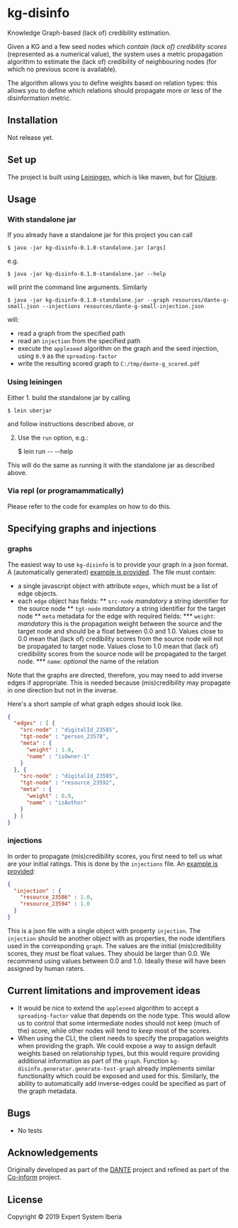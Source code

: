 # kg-disinfo

Knowledge Graph-based (lack of) credibility estimation.

Given a KG and a few seed nodes which *contain (lack of) credibility scores* (represented as a numerical value), 
the system uses a metric propagation algorithm to estimate the (lack of) credibility of neighbouring nodes (for which no previous score is available). 

The algorithm allows you to define weights based on relation types: this allows 
you to define which relations should propagate more or less of the disinformation metric.

## Installation

Not release yet.

## Set up
The project is built using [Leiningen](https://leiningen.org/), which is like maven, but for [Clojure](https://clojure.org/).

## Usage

### With standalone jar
If you already have a standalone jar for this project you can call

    $ java -jar kg-disinfo-0.1.0-standalone.jar [args]
    
e.g. 

    $ java -jar kg-disinfo-0.1.0-standalone.jar --help 
    
will print the command line arguments. Similarly

    $ java -jar kg-disinfo-0.1.0-standalone.jar --graph resources/dante-g-small.json --injections resources/dante-g-small-injection.json
    
will:
  * read a graph from the specified path
  * read an `injection` from the specified path 
  * execute the `appleseed` algorithm on the graph and the seed injection, using  `0.9` as the `spreading-factor`
  * write the resulting scored graph to `C:/tmp/dante-g_scored.pdf`
  
### Using leiningen
Either 1. build the standalone jar by calling
   
    $ lein uberjar
    
and follow instructions described above, or

2. Use the `run` option, e.g.:

    $ lein run -- --help 
    
This will do the same as running it with the standalone jar as described above.

### Via repl (or programammatically)
Please refer to the code for examples on how to do this.

## Specifying graphs and injections

### graphs
The easiest way to use `kg-disinfo` is to provide your graph in a json format. 
A (automatically generated) [example is provided](https://github.com/rdenaux/kg-disinfo/blob/master/resources/dante-g-small.json). 
The file must contain:
* a single javascript object with attribute `edges`, which must be a list of edge objects. 
* each `edge` object has fields:
** `src-node` *mandatory* a string identifier for the source node
** `tgt-node` *mandatory* a string identifier for the target node
** `meta` metadata for the edge with required fields:
*** `weight`: *mandatory* this is the propagation weight between the source and the target node and should be a float between 0.0 and 1.0. Values close to 0.0 mean that (lack of) credibility scores from the source node will not be propagated to target node. Values close to 1.0 mean that (lack of) credibility scores from the source node will be propagated to the target node.
*** `name`: *optional* the name of the relation

Note that the graphs are directed, therefore, you may need to add inverse edges if appropriate. This is needed because (mis)credibility may propagate in one direction but not in the inverse.

Here's a short sample of what graph edges should look like.

```json
{
  "edges" : [ {
    "src-node" : "digitalId_23585",
    "tgt-node" : "person_23578",
    "meta" : {
      "weight" : 1.0,
      "name" : "isOwner-1"
    }
  }, {
    "src-node" : "digitalId_23585",
    "tgt-node" : "resource_23592",
    "meta" : {
      "weight" : 0.9,
      "name" : "isAuthor"
    }
  } ]
}
```

### injections
In order to propagate (mis)credibility scores, you first need to tell us what are your initial ratings. This is done by the `injections` file. An [example is provided](https://github.com/rdenaux/kg-disinfo/blob/master/resources/dante-g-small-injection.json):

```json
{
  "injection" : {
    "resource_23586" : 1.0,
    "resource_23594" : 1.0
  }
}
```

This is a json file with a single object with property `injection`. The `injection` should be another object with as properties, the node identifiers used in the corresponding `graph`. The values are the initial (mis)credibility scores, they *must* be float values. They should be larger than 0.0. We recommend using values between 0.0 and 1.0. Ideally these will have been assigned by human raters.

## Current limitations and improvement ideas

 * It would be nice to extend the `appleseed` algorithm to accept a `spreading-factor` value that depends on the node type. This would allow us to control that some intermediate nodes should not keep (much of the) score, while other nodes will tend to *keep* most of the scores.
 * When using the CLI, the client needs to specify the propagation weights when providing the graph. We could expose a way to assign default weights based on relationship types, but this would require providing additional information as part of the `graph`. Function `kg-disinfo.generator.generate-test-graph` already implements similar functionality which could be exposed and used for this. Similarly, the ability to automatically add inverse-edges could be specified as part of the graph metadata.

## Bugs

 * No tests

## Acknowledgements

Originally developed as part of the [DANTE](https://www.h2020-dante.eu/) project and refined as part of the [Co-inform](https://coinform.eu) project.

## License

Copyright © 2019 Expert System Iberia
